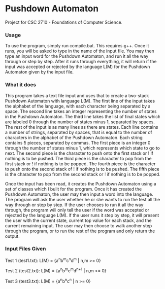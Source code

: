 # Pushdown Automaton
Project for CSC 2710 - Foundations of Computer Science.

### Usage
To use the program, simply run compile.bat. This requires g++. Once it runs, you will be asked to type in the name of the input file. You may then type an input word for the Pushdown Automaton, and run it all the way through or step by step. After it runs through everything, it will return if the input was accepted or rejected by the language L(M) for the Pushdown Automaton given by the input file.

### What it does
This program takes a text file input and uses that to create a two-stack Pushdown Automaton with language L(M). The first line of the input takes the alphabet of the language, with each character being separated by a space. The second line takes an integer representing the number of states in the Pushdown Automaton. The third line takes the list of final states which are labeled 0 through the number of states minus 1, separated by spaces. The rest of the input is as many lines as there are states. Each line contains a number of strings, separated by spaces, that is equal to the number of characters in the alphabet of the Pushdown Automaton. Each string contains 5 pieces, separated by commas. The first piece is an integer 0 through the number of states minus 1, which represents which state to go to next. The second piece is the character to push onto the first stack or ! if nothing is to be pushed. The third piece is the character to pop from the first stack or ! if nothing is to be popped. The fourth piece is the character to push onto the second stack of ! if nothing is to be pushed. The fifth piece is the character to pop from the second stack or ! if nothing is to be popped.

Once the input has been read, it creates the Pushdown Automaton using a set of classes which I built for the program. Once it has created the Pushdown Automaton, the user may then input a word into the language. The program will ask the user whether he or she wants to run the test all the way through or step by step. If the user chooses to run it all the way through, the program will only tell the user if the word was accepted or rejected by the language L(M). If the user runs it step by step, it will present the user with the current state, current top value for each stack, and the current remaining input. The user may then choose to walk another step through the program, or to run the rest of the program and only return the output.

### Input Files Given
Test 1 (test1.txt):
L(M) = {a<sup>n</sup>b<sup>m</sup>c<sup>n</sup>d<sup>m</sup> | n,m >= 0}

Test 2 (test2.txt):
L(M) = {a<sup>n</sup>b<sup>m</sup>c<sup>m</sup>d<sup>n+1</sup> | n,m >= 0}

Test 3 (test3.txt):
L(M) = {a<sup>n</sup>b<sup>n</sup>c<sup>n</sup> | n >= 0}
